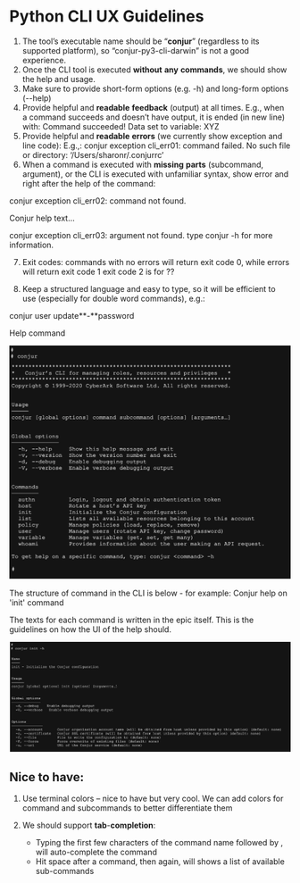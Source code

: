 # Python CLI UX Guidelines

1. The tool’s executable name should be “**conjur**” (regardless to its supported platform), so “conjur-py3-cli-darwin” is not a good experience.
2. Once the CLI tool is executed **without** **any** **commands**, we should show the help and usage.
3. Make sure to provide short-form options (e.g. -h) and long-form options (--help)
4. Provide helpful and **readable** **feedback** (output) at all times. E.g., when a command succeeds and doesn’t have output, it is ended (in new line) with: Command succeeded! Data set to variable: XYZ
5. Provide helpful and **readable** **errors** (we currently show exception and line code): E.g.,:  conjur exception cli_err01: command failed. No such file or directory: ‘/Users/sharonr/.conjurrc’
6. When a command is executed with **missing** **parts** (subcommand, argument), or the CLI is executed with unfamiliar syntax, show error and right after the help of the command:

conjur exception cli_err02: command not found. 

Conjur help text…

conjur exception cli_err03: argument not found. type conjur <command> -h for more information.



7. Exit codes: commands with no errors will return exit code 0, while errors will return exit code 1 exit code 2 is for ??

8. Keep a structured language and easy to type, so it will be efficient to use (especially for double word commands), e.g.:

conjur user update**-**password <arg>

Help command 



<img src="../images/help-screen.png" alt="help-screen" style="zoom:50%;" />

The structure of command in the CLI is below - for example: Conjur help on 'init' command

The texts for each command is written in the epic itself. This is the guidelines on how the UI of the help should.

<img src="../images/init-help.png" alt="init-help" style="zoom:50%;" />



## Nice to have:

1. Use terminal colors – nice to have but very cool. We can add colors for command and subcommands to better differentiate them

2. We should support **tab**-**completion**:
   - Typing the first few characters of the command name followed by <tab> <tab>, will auto-complete the command
   - Hit space after a command, then <tab> <tab> again, will shows a list of available sub-commands

